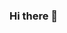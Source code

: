 ### Hi there 👋

<!--
**E-phraim is short for Ephraim Etuk and as the whole world should know i'm a Software Developer however my portfolio revolves around Golang.


- 🔭 Currently, i'm working on small automation applications to make my life happier.
- 🌱 I’m currently learning Golang and everything that comes with it.
# 💬 Ask me about ...
- ⚡ Fun fact: The letter "E" is the 5th letter of the alphabets.
-->
